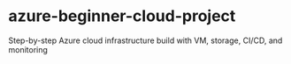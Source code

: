 # azure-beginner-cloud-project
Step-by-step Azure cloud infrastructure build with VM, storage, CI/CD, and monitoring
